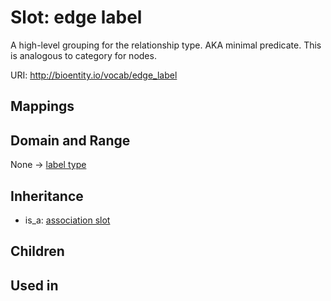 # Slot: edge label


A high-level grouping for the relationship type. AKA minimal predicate. This is analogous to category for nodes.

URI: http://bioentity.io/vocab/edge_label
## Mappings

## Domain and Range

None -> [label type](LabelType.md)
## Inheritance

 *  is_a: [association slot](association_slot.md)
## Children

## Used in

